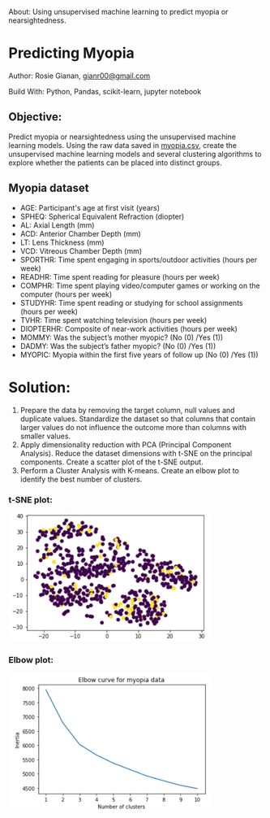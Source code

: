 About: Using unsupervised machine learning to predict myopia or nearsightedness.

# Predicting Myopia

Author: Rosie Gianan, gianr00@gmail.com

Build With: Python, Pandas, scikit-learn, jupyter notebook 

## Objective:
Predict myopia or nearsightedness  using the unsupervised machine learning models. Using  the raw data saved in [myopia.csv](myopia.csv), create  the unsupervised machine learning models and several clustering algorithms to explore whether the patients can be placed into distinct groups.

## Myopia dataset
- AGE: Participant's age at first visit (years)
- SPHEQ: Spherical Equivalent Refraction (diopter)
- AL: Axial Length (mm)
- ACD: Anterior Chamber Depth (mm)
- LT: Lens Thickness (mm)
- VCD: Vitreous Chamber Depth (mm)
- SPORTHR: Time spent engaging in sports/outdoor activities (hours per week)
- READHR: Time spent reading for pleasure (hours per week)
- COMPHR: Time spent playing video/computer games or working on the computer (hours per week)
- STUDYHR: Time spent reading or studying for school assignments (hours per week)
- TVHR: Time spent watching television (hours per week)
- DIOPTERHR: Composite of near-work activities (hours per week)
- MOMMY: Was the subject’s mother myopic? (No (0) /Yes (1))
- DADMY: Was the subject’s father myopic? (No (0) /Yes (1))
- MYOPIC: Myopia within the first five years of follow up (No (0) /Yes (1))

# Solution:
1.    Prepare the data by removing the target column, null values and duplicate values. Standardize the dataset so that columns that contain larger values do not influence the outcome more than columns with smaller values. 
2.    Apply dimensionality reduction with PCA (Principal Component Analysis). Reduce the dataset dimensions with t-SNE on the principal components. Create a scatter plot of the t-SNE output.
3.    Perform a Cluster Analysis with K-means. Create an elbow plot to identify the best number of clusters.

### t-SNE plot: 

<img src="image_t_SNE_plot.png" width="400"> 
 
### Elbow plot: 

<img src="image_elbow_plot.png" width="400"> 
